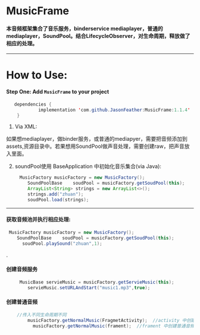 # MusicFrame


#### 本音频框架集合了音乐服务，binderservice mediaplayer，普通的mediaplayer，SoundPool。结合LifecycleObserver，对生命周期，释放做了相应的处理。



---

# How to Use:

#### Step One: Add `MusicFrame` to your project

```java
   dependencies {
   	        implementation 'com.github.JasonFeather:MusicFrame:1.1.4'
   	}

```

1. Via XML:

如果想mediaplayer，做binder服务，或普通的mediapyer，需要把音频添加到assets,资源目录中。若果想用SoundPool做声音处理，需要创建raw，把声音放入里面。

2. soundPool使用 BaseApplication 中初始化音乐集合(via Java):

```java
     MusicFactory musicFactory = new MusicFactory();
        SoundPoolBase    soudPool = musicFactory.getSoudPool(this);
        ArrayList<String> strings = new ArrayList<>();
        strings.add("zhuan");
        soudPool.load(strings);


```

---

#### 获取音频池并执行相应处理:

```java
 MusicFactory musicFactory = new MusicFactory();
    SoundPoolBase    soudPool = musicFactory.getSoudPool(this);
      soudPool.playSound("zhuan",1);
```

.

#### 创建音频服务

```java
     MusicBase servieMusic = musicFactory.getServieMusic(this);
        servieMusic.setURLAndStart("music1.mp3",true);
```

#### 创建普通音频

```java
    //传入不同生命周期不同
        musicFactory.getNormalMusic(FragmetActivity);  //activity 中创建普通音频
          musicFactory.getNormalMusic(frament);  //frament 中创建普通音频
```



